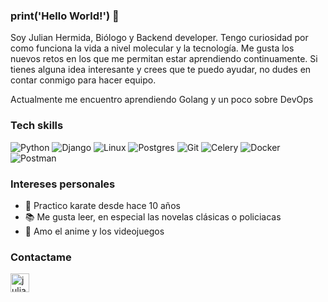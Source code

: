 ### print('Hello World!') 👋

Soy Julian Hermida, Biólogo y Backend developer. Tengo curiosidad por como funciona la vida a nivel molecular y la tecnología. 
Me gusta los nuevos retos en los que me permitan estar aprendiendo continuamente. Si tienes alguna idea interesante y crees que te puedo ayudar, 
no dudes en contar conmigo para hacer equipo.

Actualmente me encuentro aprendiendo Golang y un poco sobre DevOps

### Tech skills
[]()<img alt="Python" src="https://img.shields.io/badge/Python-black?logo=python&logoColor=306998&style=for-the-badge"/>
<img alt="Django" src="https://img.shields.io/badge/Django-black?logo=django&logoColor=093C02&style=for-the-badge"/>
<img alt="Linux" src="https://img.shields.io/badge/Linux-black?logo=linux&logoColor=white&style=for-the-badge"/>
<img alt="Postgres" src="https://img.shields.io/badge/Postgres-black?logo=postgresql&logoColor=015E8C&style=for-the-badge"/>
<img alt="Git" src="https://img.shields.io/badge/Git-black?logo=git&logoColor=F1502F&style=for-the-badge"/>
<img alt="Celery" src="https://img.shields.io/badge/Celery-black?logo=celery&logoColor=B5EB51&style=for-the-badge"/>
<img alt="Docker" src="https://img.shields.io/badge/Docker-black?logo=docker&logoColor=0db7ed&style=for-the-badge"/>
<img alt="Postman" src="https://img.shields.io/badge/Postman-black?logo=postman&logoColor=EF5B25&style=for-the-badge"/>


### Intereses personales
- 🥋 Practico karate desde hace 10 años
- 📚 Me gusta leer, en especial las novelas clásicas o policiacas
- :dolls: Amo el anime y los videojuegos

### Contactame
[<img align="left" alt="julianhermida | LinkedIn" width="30px" src="https://cdn.jsdelivr.net/npm/simple-icons@v3/icons/linkedin.svg" />](https://www.linkedin.com/in/julian-camilo-hermida-delgado-09751120b/)
